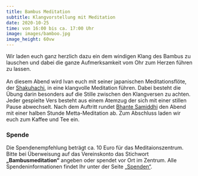 ```yaml
---
title: Bambus Meditation
subtitle: Klangvorstellung mit Meditation
date: 2020-10-25
time: von 16:00 bis ca. 17:00 Uhr
image: images/bamboo.jpg
image_height: 60vw
---
```

Wir laden euch ganz herzlich dazu ein dem windigen Klang des Bambus zu lauschen und dabei die ganze Aufmerksamkeit vom Ohr zum Herzen führen zu lassen.<br>
<br>
An diesem Abend wird Ivan euch mit seiner japanischen Meditationsflöte, der [Shakuhachi](https://en.wikipedia.org/wiki/Shakuhachi), in eine klangvolle Meditation führen.  Dabei besteht die Übung darin besonders auf die Stille zwischen den Klangversen zu achten.  Jeder gespielte Vers besteht aus einem Atemzug der sich mit einer stillen Pause abwechselt.  Nach dem Auftritt rundet [Bhante Samiddhi](lehrer.html) den Abend mit einer halben Stunde Metta-Meditation ab.  Zum Abschluss laden wir euch zum Kaffee und Tee ein.

### Spende
Die Spendenempfehlung beträgt ca. 10 Euro für das Meditaionszentrum.  Bitte bei Überweisung auf das Vereinskonto das Stichwort **„Bambusmeditation“** angeben oder spendet vor Ort im Zentrum.  Alle Spendeninformationen findet Ihr unter der Seite [„Spenden“](spenden.html).
